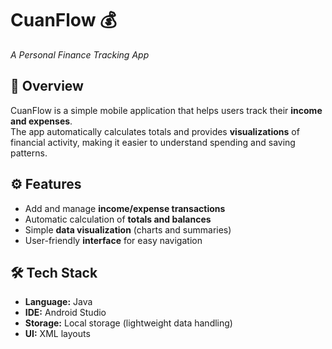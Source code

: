 # CuanFlow 💰
*A Personal Finance Tracking App*

## 📌 Overview
CuanFlow is a simple mobile application that helps users track their **income and expenses**.  
The app automatically calculates totals and provides **visualizations** of financial activity, making it easier to understand spending and saving patterns.

## ⚙️ Features
- Add and manage **income/expense transactions**
- Automatic calculation of **totals and balances**
- Simple **data visualization** (charts and summaries)
- User-friendly **interface** for easy navigation

## 🛠️ Tech Stack
- **Language:** Java  
- **IDE:** Android Studio  
- **Storage:** Local storage (lightweight data handling)  
- **UI:** XML layouts  
